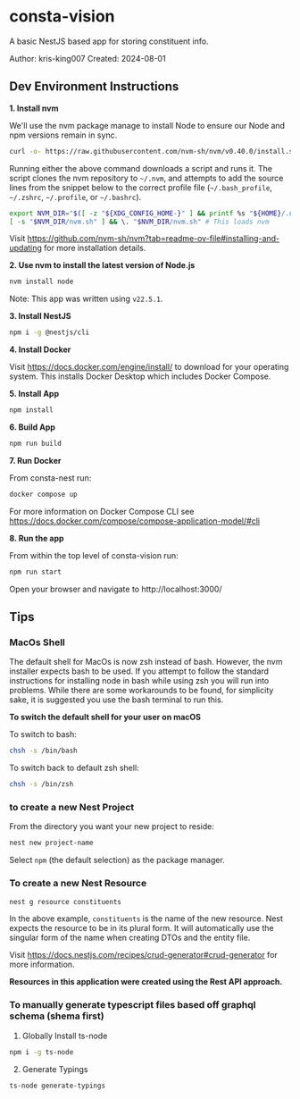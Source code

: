 # consta-vision
A basic NestJS based app for storing constituent info.

Author: kris-king007
Created: 2024-08-01

## Dev Environment Instructions
**1. Install nvm**

We'll use the nvm package manage to install Node to ensure our Node and npm versions remain in sync.

````bash
curl -o- https://raw.githubusercontent.com/nvm-sh/nvm/v0.40.0/install.sh | bash
````

Running either the above command downloads a script and runs it. The script clones the nvm repository to `~/.nvm`, and attempts to add the source lines from the snippet below to the correct profile file (`~/.bash_profile`, `~/.zshrc`, `~/.profile`, or `~/.bashrc`).

````bash
export NVM_DIR="$([ -z "${XDG_CONFIG_HOME-}" ] && printf %s "${HOME}/.nvm" || printf %s "${XDG_CONFIG_HOME}/nvm")"
[ -s "$NVM_DIR/nvm.sh" ] && \. "$NVM_DIR/nvm.sh" # This loads nvm
````

Visit https://github.com/nvm-sh/nvm?tab=readme-ov-file#installing-and-updating for more installation details.

**2. Use nvm to install the latest version of Node.js**

````bash
nvm install node
````

Note: This app was written using `v22.5.1`.

**3. Install NestJS**

````bash
npm i -g @nestjs/cli
````

**4. Install Docker**

Visit https://docs.docker.com/engine/install/ to download for your operating system.
This installs Docker Desktop which includes Docker Compose.

**5. Install App**

```bash
npm install
```

**6. Build App**

```bash
npm run build
```

**7. Run Docker**

From consta-nest run:

````bash
docker compose up
````

For more information on Docker Compose CLI see https://docs.docker.com/compose/compose-application-model/#cli 


**8. Run the app**

From within the top level of consta-vision run:

````bash
npm run start
````

Open your browser and navigate to http://localhost:3000/


## Tips

### MacOs Shell
The default shell for MacOs is now zsh instead of bash. However, the nvm installer expects bash to be used.
If you attempt to follow the standard instructions for installing node in bash while using zsh you will run into problems.
While there are some workarounds to be found, for simplicity sake, it is suggested you use the bash terminal to run this.

**To switch the default shell for your user on macOS**

To switch to bash:

````bash
chsh -s /bin/bash
````

To switch back to default zsh shell:

````bash
chsh -s /bin/zsh
````

### to create a new Nest Project

From the directory you want your new project to reside:

````bash
nest new project-name
````

Select `npm` (the default selection) as the package manager.

### To create a new Nest Resource

````bash
nest g resource constituents
````

In the above example, `constituents` is the name of the new resource. Nest expects the resource to be in its plural form. 
It will automatically use the singular form of the name when creating DTOs and the entity file.

Visit https://docs.nestjs.com/recipes/crud-generator#crud-generator for more information.

**Resources in this application were created using the Rest API approach.**

### To manually generate typescript files based off graphql schema (shema first)

1. Globally Install ts-node

````bash
npm i -g ts-node
````

2. Generate Typings

````bash
ts-node generate-typings
````



